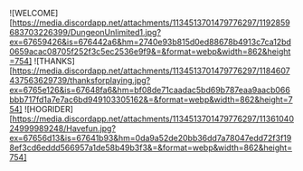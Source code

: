 ![WELCOME][https://media.discordapp.net/attachments/1134513701479776297/1192859683703226399/DungeonUnlimited1.jpg?ex=67659426&is=676442a6&hm=2740e93b815d0ed88678b4913c7ca12bd0659acac08705f252f3c5ec2536e9f9&=&format=webp&width=862&height=754]
![THANKS][https://media.discordapp.net/attachments/1134513701479776297/1184607437563629739/thanksforplaying.jpg?ex=6765e126&is=67648fa6&hm=bf08de71caadac5bd69b787eaa9aacb066bbb717fd1a7e7ac6bd949103305162&=&format=webp&width=862&height=754]
![HOGRIDER][https://media.discordapp.net/attachments/1134513701479776297/1136104024999989248/Havefun.jpg?ex=67656d13&is=67641b93&hm=0da9a52de20bb36dd7a78047edd72f3f198ef3cd6eddd566957a1de58b49b3f3&=&format=webp&width=862&height=754]
